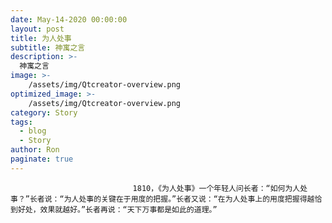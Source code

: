```yaml
---
date: May-14-2020 00:00:00
layout: post
title: 为人处事
subtitle: 神寓之言
description: >-
  神寓之言
image: >-
    /assets/img/Qtcreator-overview.png
optimized_image: >-
    /assets/img/Qtcreator-overview.png
category: Story
tags:
  - blog
  - Story
author: Ron
paginate: true
---
```


							　　1810，《为人处事》一个年轻人问长者：“如何为人处事？”长者说：“为人处事的关键在于用度的把握。”长者又说：“在为人处事上的用度把握得越恰到好处，效果就越好。”长者再说：“天下万事都是如此的道理。”
							
							
						